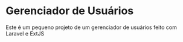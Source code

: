 # Gerenciador de Usuários

Este é um pequeno projeto de um gerenciador de usuários feito com Laravel e ExtJS
